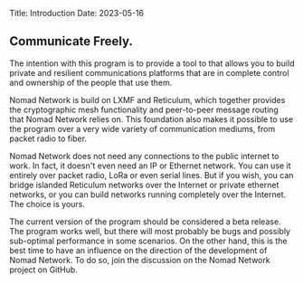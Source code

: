 Title: Introduction
Date: 2023-05-16

## Communicate Freely.

The intention with this program is to provide a tool to that allows you to build private and resilient communications platforms that are in complete control and ownership of the people that use them.

Nomad Network is build on LXMF and Reticulum, which together provides the cryptographic mesh functionality and peer-to-peer message routing that Nomad Network relies on. This foundation also makes it possible to use the program over a very wide variety of communication mediums, from packet radio to fiber.

Nomad Network does not need any connections to the public internet to work. In fact, it doesn't even need an IP or Ethernet network. You can use it entirely over packet radio, LoRa or even serial lines. But if you wish, you can bridge islanded Reticulum networks over the Internet or private ethernet networks, or you can build networks running completely over the Internet. The choice is yours.

The current version of the program should be considered a beta release. The program works well, but there will most probably be bugs and possibly sub-optimal performance in some scenarios. On the other hand, this is the best time to have an influence on the direction of the development of Nomad Network. To do so, join the discussion on the Nomad Network project on GitHub.

